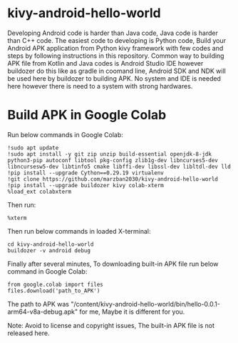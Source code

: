 # kivy-android-hello-world

Developing Android code is harder than Java code, Java code is harder than C++ code. The easiest code to developing is Python code, Build your Android APK application from Python kivy framework with few codes and steps by following instructions in this repository. Common way to building APK file from Kotlin and Java codes is Android Studio IDE however buildozer do this like as gradle in coomand line, Android SDK and NDK will be used here by buildozer to building APK. No system and IDE is needed here however there is need to a system with strong hardwares.

# Build APK in Google Colab

Run below commands in Google Colab:
```
!sudo apt update
!sudo apt install -y git zip unzip build-essential openjdk-8-jdk python3-pip autoconf libtool pkg-config zlib1g-dev libncurses5-dev libncursesw5-dev libtinfo5 cmake libffi-dev libssl-dev libltdl-dev lld
!pip install --upgrade Cython==0.29.19 virtualenv
!git clone https://github.com/marzban2030/kivy-android-hello-world
!pip install --upgrade buildozer kivy colab-xterm
%load_ext colabxterm
```

Then run:
```
%xterm
```

Then run below commands in loaded X-terminal:
```
cd kivy-android-hello-world
buildozer -v android debug
```

Finally after several minutes, To downloading built-in APK file run below command in Google Colab:
```
from google.colab import files
files.download('path_to_APK')
```

The path to APK was "/content/kivy-android-hello-world/bin/hello-0.0.1-arm64-v8a-debug.apk" for me, Maybe it is different for you.

Note: Avoid to license and copyright issues, The built-in APK file is not released here.
